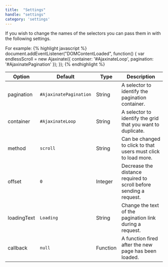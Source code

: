 ```yaml
---
title:  "Settings"
handle: "settings"
category: 'settings'
---
```

If you wish to change the names of the selectors you can pass them in with the following settings.

For example:
{% highlight javascript %}
document.addEventListener("DOMContentLoaded", function() {
  var endlessScroll = new Ajaxinate({
    container: '#AjaxinateLoop',
    pagination: '#AjaxinatePagination'
  });
});
{% endhighlight %}

Option      | Default                | Type     | Description
------------|------------------------|----------|-------------
pagination  | `#AjaxinatePagination` | String   | A selector to identify the pagination container.
container   | `#AjaxinateLoop`       | String   | A selector to identify the grid that you want to duplicate.
method      | `scroll`               | String   | Can be changed to click to that users must click to load more.
offset      | `0`                    | Integer  | Decrease the distance required to scroll before sending a request.
loadingText | `Loading`              | String   | Change the text of the pagination link during a request.
callback    | `null`                 | Function | A function fired after the new page has been loaded.
